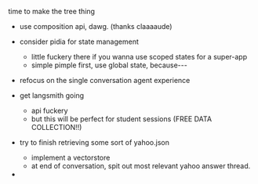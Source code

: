 time to make the tree thing
- use composition api, dawg. (thanks claaaaude)
- consider pidia for state management
  - little fuckery there if you wanna use scoped states for a super-app
  - simple pimple first, use global state, because---
- refocus on the single conversation agent experience
- get langsmith going
  - api fuckery
  - but this will be perfect for student sessions (FREE DATA COLLECTION!!)
  
- try to finish retrieving some sort of yahoo.json 
  - implement a vectorstore 
  - at end of conversation, spit out most relevant yahoo answer thread. 

- 